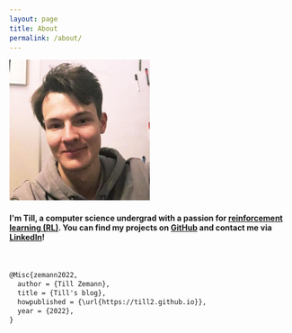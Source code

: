 ```yaml
---
layout: page
title: About
permalink: /about/
---
```


<!-- 🌿-->

<!-- ### <em> Hi there!</em> -->

<div class="img-block" style="width: 250px;">
    <img src="/images/about/pb.jpeg"/> <!-- sunny.jpg -->
</div>


#### I'm Till, a computer science undergrad with a passion for [reinforcement learning (RL)][why-rl]. You can find my projects on [GitHub][github] and contact me via [LinkedIn][linkedin]! 
<!-- This blog is mainly for personal use, but feel to join me along the journey. -->

<br>

```
@Misc{zemann2022,
  author = {Till Zemann},
  title = {Till's blog},
  howpublished = {\url{https://till2.github.io}},
  year = {2022},
}
```

[why-rl]: /why-rl
[github]: https://github.com/till2
[linkedin]: https://www.linkedin.com/in/tillzemann/
[myreference-1]: https://www.youtube.com/watch?v=dQw4w9WgXcQ

<!-- hosted at: till2.github.io -->